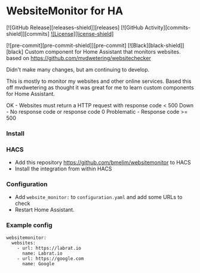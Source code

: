 # WebsiteMonitor for HA
[![GitHub Release][releases-shield]][releases]
[![GitHub Activity][commits-shield]][commits]
[![License][license-shield]](LICENSE)

[![pre-commit][pre-commit-shield]][pre-commit]
[![Black][black-shield]][black]
Custom component for Home Assistant that monitors websites.
based on https://github.com/mvdwetering/websitechecker

Didn't make many changes, but am continuing to develop.

This is mostly to monitor my websites and other online services.
Based this off mvdwetering as thought it was great for me to learn custom components for Home Assistant.

OK - Websites must return a HTTP request with response code < 500
Down - No response code or response code 0
Problematic - Response code >= 500

### Install

### HACS

* Add this repository https://github.com/bmelim/websitemonitor to HACS
* Install the integration from within HACS

### Configuration

* Add `website_monitor:` to `configuration.yaml` and add some URLs to check
* Restart Home Assistant.

### Example config
```
websitemonitor:
  websites:
    - url: https://labrat.io
      name: Labrat.io
    - url: https://google.com
      name: Google
```
